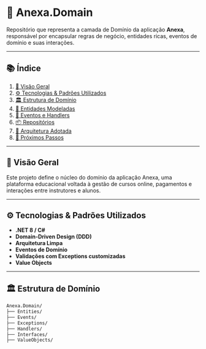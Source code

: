 # 🧠 Anexa.Domain

Repositório que representa a camada de Domínio da aplicação **Anexa**, responsável por encapsular regras de negócio, entidades ricas, eventos de domínio e suas interações.

---

## 📚 Índice

1. [📖 Visão Geral](#-visão-geral)
2. [⚙️ Tecnologias & Padrões Utilizados](#️-tecnologias--padrões-utilizados)
3. [🏛️ Estrutura de Domínio](#️-estrutura-de-domínio)
4. [🧩 Entidades Modeladas](#-entidades-modeladas)
5. [📡 Eventos e Handlers](#-eventos-e-handlers)
6. [📦 Repositórios](#-repositórios)
7. [📐 Arquitetura Adotada](#-arquitetura-adotada)
8. [🚧 Próximos Passos](#-próximos-passos)

---

## 📖 Visão Geral

Este projeto define o núcleo do domínio da aplicação Anexa, uma plataforma educacional voltada à gestão de cursos online, pagamentos e interações entre instrutores e alunos.

---

## ⚙️ Tecnologias & Padrões Utilizados

- **.NET 8 / C#**
- **Domain-Driven Design (DDD)**
- **Arquitetura Limpa**
- **Eventos de Domínio**
- **Validações com Exceptions customizadas**
- **Value Objects**

---

## 🏛️ Estrutura de Domínio

```bash
Anexa.Domain/
├── Entities/
├── Events/
├── Exceptions/
├── Handlers/
├── Interfaces/
├── ValueObjects/
